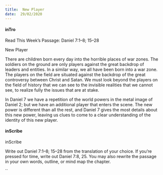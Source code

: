 ```yaml
---
title:  New Player
date:  29/02/2020
---
```


#### inTro

Read This Week’s Passage: Daniel 7:1–8; 15–28

New Player

There are children born every day into the horrible places of war zones. The soldiers on the ground are only players against the great backdrop of leaders and entities. In a similar way, we all have been born into a war zone. The players on the field are situated against the backdrop of the great controversy between Christ and Satan. We must look beyond the players on the field of history that we can see to the invisible realities that we cannot see, to realize fully the issues that are at stake.

In Daniel 7 we have a repetition of the world powers in the metal image of Daniel 2; but we have an additional player that enters the scene. The new power is different than all the rest, and Daniel 7 gives the most details about this new power, leaving us clues to come to a clear understanding of the identity of this new player.

#### inScribe

inScribe

Write out Daniel 7:1–8; 15–28 from the translation of your choice. If you’re pressed for time, write out Daniel 7:8, 25. You may also rewrite the passage in your own words, outline, or mind map the chapter.

``